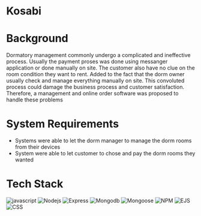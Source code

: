 # Kosabi

# Background
Dormatory management commonly undergo a complicated and ineffective process. Usually the payment proses was done using messanger application or done manually on site. The customer 
also have no clue on the room condition they want to rent. Added to the fact that the dorm owner usually check and manage everything manually on site. This convoluted process could
damage the business process and customer satisfaction. Therefore, a management and online order software was proposed to handle these problems

# System Requirements
- Systems were able to let the dorm manager to manage the dorm rooms from their devices
- System were able to let customer to chose and pay the dorm rooms they wanted

# Tech Stack
![javascript](https://img.shields.io/badge/javascript-yellow?style=for-the-badge) ![Nodejs](https://img.shields.io/badge/Nodejs-green?style=for-the-badge) 
![Express](https://img.shields.io/badge/Express-white?style=for-the-badge) ![Mongodb](https://img.shields.io/badge/Mongodb-00e935?style=for-the-badge)
![Mongoose](https://img.shields.io/badge/Mongoose-901403?style=for-the-badge) ![NPM](https://img.shields.io/badge/NPM-c91800?style=for-the-badge) 
![EJS](https://img.shields.io/badge/EJS-c9006b?style=for-the-badge) ![CSS](https://img.shields.io/badge/CSS-blue?style=for-the-badge) 

